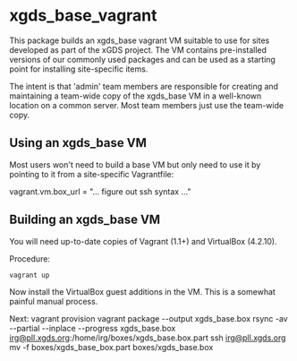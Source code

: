 
# xgds_base_vagrant

This package builds an xgds_base vagrant VM suitable to use for sites
developed as part of the xGDS project. The VM contains pre-installed
versions of our commonly used packages and can be used as a starting
point for installing site-specific items.

The intent is that 'admin' team members are responsible for creating and
maintaining a team-wide copy of the xgds_base VM in a well-known
location on a common server. Most team members just use the team-wide
copy.

## Using an xgds_base VM

Most users won't need to build a base VM but only need to use
it by pointing to it from a site-specific Vagrantfile:

  vagrant.vm.box_url = "... figure out ssh syntax ..."

## Building an xgds_base VM

You will need up-to-date copies of Vagrant (1.1+) and VirtualBox
(4.2.10).

Procedure:

    vagrant up

Now install the VirtualBox guest additions in the VM. This
is a somewhat painful manual process.

Next:
    vagrant provision
    vagrant package --output xgds_base.box
    rsync -av --partial --inplace --progress xgds_base.box irg@pll.xgds.org:/home/irg/boxes/xgds_base.box.part
    ssh irg@pll.xgds.org mv -f boxes/xgds_base_box.part boxes/xgds_base.box
